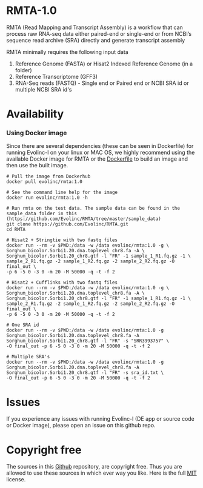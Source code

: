 # RMTA-1.0

RMTA (Read Mapping and Transcript Assembly) is a workflow that can process raw RNA-seq data either paired-end or single-end or from NCBI’s sequence read archive (SRA) directly and generate transcript assembly

RMTA minimally requires the following input data

1. Reference Genome (FASTA) or Hisat2 Indexed Reference Genome (in a folder)
2. Reference Transcriptome (GFF3)
3. RNA-Seq reads (FASTQ) - Single end or Paired end or NCBI SRA id or multiple NCBI SRA id's

# Availability 
### Using Docker image

Since there are several dependencies (these can be seen in Dockerfile) for running Evolinc-I on your linux or MAC OS, we highly recommend using the available Docker image for RMTA or the [Dockerfile](https://hub.docker.com/r/evolinc/rmta/~/dockerfile/) to build an image and then use the built image.

```
# Pull the image from Dockerhub
docker pull evolinc/rmta:1.0

# See the command line help for the image
docker run evolinc/rmta:1.0 -h

# Run rmta on the test data. The sample data can be found in the sample_data folder in this (https://github.com/Evolinc/RMTA/tree/master/sample_data) 
git clone https://github.com/Evolinc/RMTA.git
cd RMTA

# Hisat2 + Stringtie with two fastq files
docker run --rm -v $PWD:/data -w /data evolinc/rmta:1.0 -g \
Sorghum_bicolor.Sorbi1.20.dna.toplevel_chr8.fa -A \
Sorghum_bicolor.Sorbi1.20_chr8.gtf -l "FR" -1 sample_1_R1.fq.gz -1 \
sample_2_R1.fq.gz -2 sample_1_R2.fq.gz -2 sample_2_R2.fq.gz -O final_out \
-p 6 -5 0 -3 0 -m 20 -M 50000 -q -t -f 2 

# Hisat2 + Cufflinks with two fastq files
docker run --rm -v $PWD:/data -w /data evolinc/rmta:1.0 -g \
Sorghum_bicolor.Sorbi1.20.dna.toplevel_chr8.fa -A \
Sorghum_bicolor.Sorbi1.20_chr8.gtf -l "FR" -1 sample_1_R1.fq.gz -1 \
sample_2_R1.fq.gz -2 sample_1_R2.fq.gz -2 sample_2_R2.fq.gz -O final_out \
-p 6 -5 0 -3 0 -m 20 -M 50000 -q -t -f 2 

# One SRA id
docker run --rm -v $PWD:/data -w /data evolinc/rmta:1.0 -g Sorghum_bicolor.Sorbi1.20.dna.toplevel_chr8.fa -A Sorghum_bicolor.Sorbi1.20_chr8.gtf -l "FR" -s "SRR3993757" \
-O final_out -p 6 -5 0 -3 0 -m 20 -M 50000 -q -t -f 2 

# Multiple SRA's
docker run --rm -v $PWD:/data -w /data evolinc/rmta:1.0 -g Sorghum_bicolor.Sorbi1.20.dna.toplevel_chr8.fa -A Sorghum_bicolor.Sorbi1.20_chr8.gtf -l "FR" -s sra_id.txt \
-O final_out -p 6 -5 0 -3 0 -m 20 -M 50000 -q -t -f 2 
```

# Issues
If you experience any issues with running Evolinc-I (DE app or source code or Docker image), please open an issue on this github repo.

# Copyright free
The sources in this [Github](https://github.com/Evolinc/Evolinc-I) repository, are copyright free. Thus you are allowed to use these sources in which ever way you like. Here is the full [MIT](https://choosealicense.com/licenses/mit/#) license.
